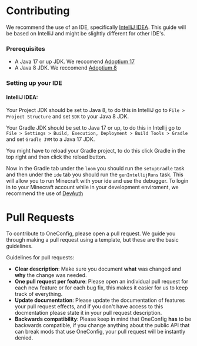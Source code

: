 # Contributing
We recommend the use of an IDE, specifically [IntelliJ IDEA](https://www.jetbrains.com/idea/). This guide will be based on IntelliJ and might be slightly different for other IDE's.

### Prerequisites
- A Java 17 or up JDK. We reccomend [Adoptium 17](https://adoptium.net/temurin/releases?version=17)
- A Java 8 JDK. We reccomend [Adoptium 8](https://adoptium.net/temurin/releases?version=8)

### Setting up your IDE

#### IntelliJ IDEA:
Your Project JDK should be set to Java 8, to do this in IntelliJ go to `File > Project Structure` and set `SDK` to your Java 8 JDK.

Your Gradle JDK should be set to Java 17 or up, to do this in Intellij go to `File > Settings > Build, Execution, Deployment > Build Tools > Gradle` and set `Gradle JVM` to a Java 17 JDK.

You might have to reload your Gradle project, to do this click Gradle in the top right and then click the reload button.

Now in the Gradle tab under the `loom` you should run the `setupGradle` task and then under the `ide` tab you should run the `genIntellijRuns` task.
This will allow you to run Minecraft with your ide and use the debugger. 
To login in to your Minecraft account while in your development enviroment, we recommend the use of [DevAuth](https://github.com/DJtheRedstoner/DevAuth)

# Pull Requests
To contribute to OneConfig, please open a pull request. We guide you through making a pull request using a template, but these are the basic guidelines.

Guidelines for pull requests:
- **Clear description**: Make sure you document **what** was changed and **why** the change was needed.
- **One pull request per feature**: Please open an individual pull request for each new feature or for each bug fix, this makes it easier for us to keep track of everything.
- **Update documentation**: Please update the documentation of features your pull request effects, and if you don't have access to this docmentation please state it in your pull request description.
- **Backwards compatibility**: Please keep in mind that OneConfig **has** to be backwards compatible, if you change anything about the public API that can break mods that use OneConfig, your pull request will be instantly denied.
